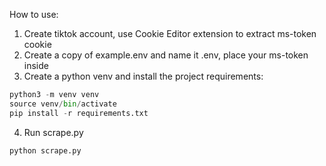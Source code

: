 How to use:
1. Create tiktok account, use Cookie Editor extension to extract ms-token cookie
2. Create a copy of example.env and name it .env, place your ms-token inside
3. Create a python venv and install the project requirements:
```python
python3 -m venv venv
source venv/bin/activate
pip install -r requirements.txt
```
4. Run scrape.py
```
python scrape.py
```
